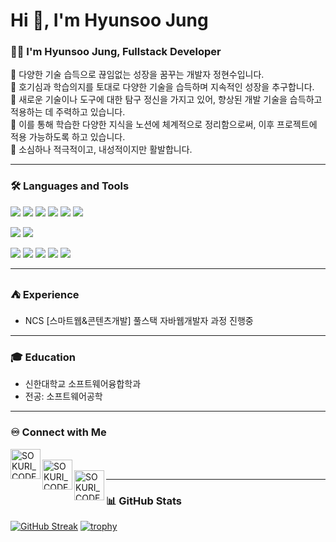 <h1>Hi 👋, I'm Hyunsoo Jung</h1>

### 🙋‍♂️ I'm Hyunsoo Jung, Fullstack Developer  
🔅 다양한 기술 습득으로 끊임없는 성장을 꿈꾸는 개발자 정현수입니다.  
🔅 호기심과 학습의지를 토대로 다양한 기술을 습득하며 지속적인 성장을 추구합니다.  
🔅 새로운 기술이나 도구에 대한 탐구 정신을 가지고 있어, 향상된 개발 기술을 습득하고 적용하는 데 주력하고 있습니다.  
🔅 이를 통해 학습한 다양한 지식을 노션에 체계적으로 정리함으로써, 이후 프로젝트에 적용 가능하도록 하고 있습니다.  
🔅 소심하나 적극적이고, 내성적이지만 활발합니다.

---

### 🛠 Languages and Tools
<p>
  <img src="https://img.shields.io/badge/HTML5-E34F26?style=flat-square&logo=html5&logoColor=fff"/>
  <img src="https://img.shields.io/badge/CSS3-1572B6?style=flat-square&logo=css3&logoColor=fff"/> 
  <img src="https://img.shields.io/badge/JavaScript-F7DF1E?style=flat-square&logo=JavaScript&logoColor=fff"/> 
  <img src="https://img.shields.io/badge/jQuery-0769AD?style=flat-square&logo=jQuery&logoColor=fff"/> 
  <img src="https://img.shields.io/badge/React-61DAFB?style=flat-square&logo=React&logoColor=fff"/>
  <img src="https://img.shields.io/badge/Spring-6DB33F?style=flat-square&logo=spring&logoColor=fff"/>
</p>
<p>
  <img src="https://img.shields.io/badge/Oracle-F80000?style=flat-square&logo=Oracle&logoColor=4479A1"/> 
  <img src="https://img.shields.io/badge/JAVA-8F0000?style=flat-square&logo=Java&logoColor=4479A1"/>
</p>
<p>
  <img src="https://img.shields.io/badge/Notion-ffffff?style=flat-square&logo=Notion&logoColor=black"/> 
  <img src="https://img.shields.io/badge/GitHub-gray?style=flat-square&logo=GitHub&logoColor=black"/> 
  <img src="https://img.shields.io/badge/Git-blue?style=flat-square&logo=Git&logoColor=F05032"/> 
  <img src="https://img.shields.io/badge/Visual Studio Code-007ACC?style=flat-square&logo=visualstudiocode&logoColor=white"/> 
  <img src="https://img.shields.io/badge/Eclipse IDE-2C2255?style=flat-square&logo=eclipseide&logoColor=white"/> 
</p>

---

### ⛺ Experience
- NCS [스마트웹&콘텐츠개발] 풀스택 자바웹개발자 과정 진행중

---

### 🎓 Education
- 신한대학교 소프트웨어융합학과  
- 전공: 소프트웨어공학 

---

### ♾️ Connect with Me
[<img align="left" alt="SOKURI_CODE | Blog" width="48px" src="https://img.icons8.com/color/48/000000/blog.png" />][website]  
[<img align="left" alt="SOKURI_CODE | YouTube" width="48px" src="https://img.icons8.com/color/48/000000/youtube-play.png" />][youtube]  
[<img align="left" alt="SOKURI_CODE | Instagram" width="48px" src="https://img.icons8.com/color/48/000000/instagram-new--v2.png" />][instagram]  

[website]: http://febseo.dothome.co.kr  
[youtube]: https://www.youtube.com/channel/UCkVjUFWYOQnJAmFsoR2t0QA  
[instagram]: https://www.instagram.com/your_instagram_id_here  

---

### 📊 GitHub Stats  

[![GitHub Streak](https://streak-stats.demolab.com?user=febseo&theme=tokyonight&hide_border=true)](https://git.io/streak-stats)
[![trophy](https://github-profile-trophy.vercel.app/?username=febseo&theme=tokyonight&margin-w=15)](https://github.com/ryo-ma/github-profile-trophy)


